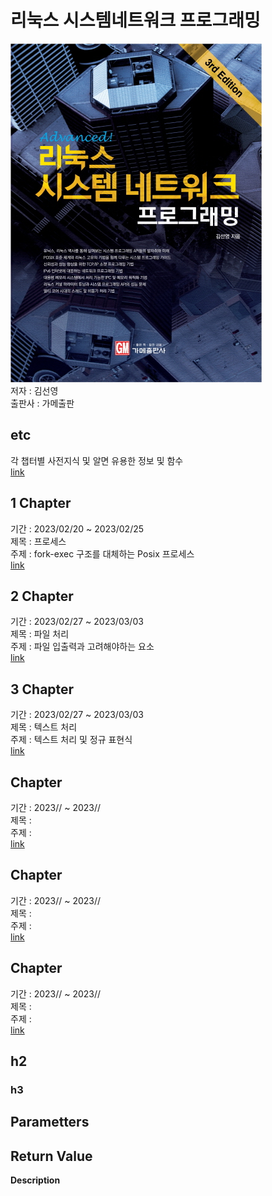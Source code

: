 # 리눅스 시스템네트워크 프로그래밍
![](img/cover.png)
</br> 저자 : 김선영
</br> 출판사 : 가메출판


## etc
각 챕터별 사전지식 및 알면 유용한 정보 및 함수
</br> [link](etc.md)


## 1 Chapter
기간 : 2023/02/20 ~ 2023/02/25
</br> 제목 : 프로세스
</br> 주제 : fork-exec 구조를 대체하는 Posix 프로세스
</br> [link](week1/Chapter1%20Process.md)


## 2 Chapter
기간 : 2023/02/27 ~ 2023/03/03
</br> 제목 : 파일 처리
</br> 주제 : 파일 입출력과 고려해야하는 요소
</br> [link](week2/Chapter2%20File.md)


## 3 Chapter
기간 : 2023/02/27 ~ 2023/03/03
</br> 제목 : 텍스트 처리
</br> 주제 : 텍스트 처리 및 정규 표현식
</br> [link](week2/Chapter3%20TextProcessing.md)


##  Chapter
기간 : 2023// ~ 2023//
</br> 제목 : 
</br> 주제 : 
</br> [link](week/)


##  Chapter
기간 : 2023// ~ 2023//
</br> 제목 : 
</br> 주제 : 
</br> [link](week/)


##  Chapter
기간 : 2023// ~ 2023//
</br> 제목 : 
</br> 주제 : 
</br> [link](week/)







## h2  
### h3  
**Parametters**  
-   

**Return Value**  
-   

**Description**  